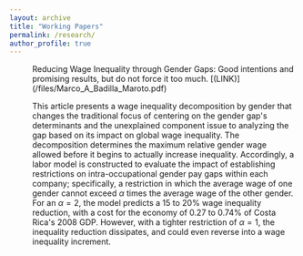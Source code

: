 ```yaml
---
layout: archive
title: "Working Papers"
permalink: /research/
author_profile: true
---
```


<dl><dd> Reducing Wage Inequality through Gender Gaps: Good intentions and promising results, but do not force it too much. [(LINK)](/files/Marco_A_Badilla_Maroto.pdf) 
  
This article presents a wage inequality decomposition by gender that changes the traditional focus of centering on the gender gap's determinants and the unexplained component issue to analyzing the gap based on its impact on global wage inequality. The decomposition determines the maximum relative gender wage allowed before it begins to actually increase inequality. Accordingly, a labor model is constructed to evaluate the impact of establishing restrictions on intra-occupational gender pay gaps within each company; specifically, a restriction in which the average wage of one gender cannot exceed $\alpha$ times the average wage of the other gender. For an $\alpha =2$, the model predicts a 15 to 20$\%$ wage inequality reduction, with a cost for the economy of 0.27 to 0.74$\%$ of Costa Rica's 2008 GDP. However, with a tighter restriction of $\alpha =1$, the inequality reduction dissipates, and could even reverse into a wage inequality increment. <dl><dd>

